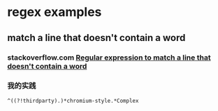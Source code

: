 # regex examples

## match a line that doesn't contain a word

### stackoverflow.com [Regular expression to match a line that doesn't contain a word](https://stackoverflow.com/questions/406230/regular-expression-to-match-a-line-that-doesnt-contain-a-word)



### 我的实践



```
^((?!thirdparty).)*chromium-style.*Complex
```

